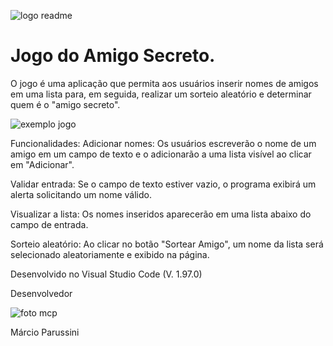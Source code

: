 




![logo readme](https://github.com/user-attachments/assets/70a7ef18-f707-475f-af19-046e3cf1ad02)


# Jogo do Amigo Secreto.

O jogo é uma aplicação que permita aos usuários inserir nomes de amigos em uma lista para, em seguida, realizar um sorteio aleatório e determinar quem é o "amigo secreto".


![exemplo jogo](https://github.com/user-attachments/assets/e1187eb6-4f53-42c9-8ac1-709d25251a62)




Funcionalidades:
Adicionar nomes: Os usuários escreverão o nome de um amigo em um campo de texto e o adicionarão a uma lista visível ao clicar em "Adicionar".

Validar entrada: Se o campo de texto estiver vazio, o programa exibirá um alerta solicitando um nome válido.

Visualizar a lista: Os nomes inseridos aparecerão em uma lista abaixo do campo de entrada.

Sorteio aleatório: Ao clicar no botão "Sortear Amigo", um nome da lista será selecionado aleatoriamente e exibido na página.



Desenvolvido no Visual Studio Code (V. 1.97.0)


Desenvolvedor

![foto mcp](https://github.com/user-attachments/assets/7c8acc54-afd7-4939-8abe-43a7394f863d)


Márcio Parussini

